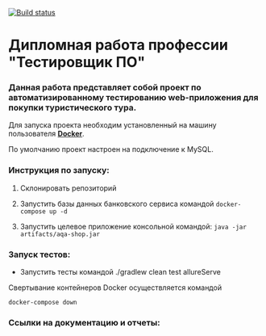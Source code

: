 [![Build status](https://ci.appveyor.com/api/projects/status/qnsao76ts5gqffbn?svg=true)](https://ci.appveyor.com/project/Sormat59/qa-diplom)
# Дипломная работа профессии "Тестировщик ПО"

### Данная работа представляет собой проект по автоматизированному тестированию web-приложения для покупки туристического тура.

Для запуска проекта необходим установленный на машину пользователя **[Docker](https://www.docker.com/)**.

По умолчанию проект настроен на подключение к MySQL.

### **Инструкция по запуску:**

1. Склонировать репозиторий

2. Запустить базы данных банковского сервиса командой `docker-compose up -d`

3. Запустить целевое приложение консольной командой:
`java -jar artifacts/aqa-shop.jar`


### **Запуск тестов:**
- Запустить тесты командой
 ./gradlew clean test allureServe

Свертывание контейнеров Docker осуществляется командой

`docker-compose down`

### **Ссылки на документацию и отчеты:**
